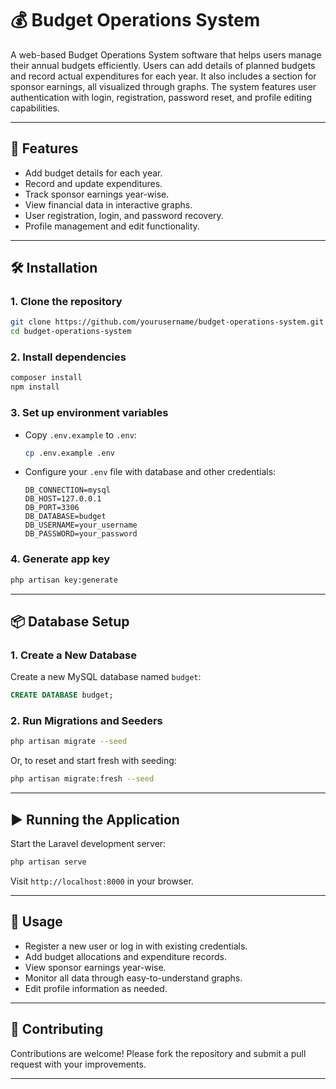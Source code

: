 # 💰 Budget Operations System

A web-based Budget Operations System software that helps users manage their annual budgets efficiently. Users can add details of planned budgets and record actual expenditures for each year. It also includes a section for sponsor earnings, all visualized through graphs. The system features user authentication with login, registration, password reset, and profile editing capabilities.

---

## 🚀 Features

- Add budget details for each year.
- Record and update expenditures.
- Track sponsor earnings year-wise.
- View financial data in interactive graphs.
- User registration, login, and password recovery.
- Profile management and edit functionality.

---

## 🛠️ Installation

### 1. Clone the repository

```bash
git clone https://github.com/yourusername/budget-operations-system.git
cd budget-operations-system
```

### 2. Install dependencies

```bash
composer install
npm install
```

### 3. Set up environment variables

- Copy `.env.example` to `.env`:
  ```bash
  cp .env.example .env
  ```

- Configure your `.env` file with database and other credentials:
  ```env
  DB_CONNECTION=mysql
  DB_HOST=127.0.0.1
  DB_PORT=3306
  DB_DATABASE=budget
  DB_USERNAME=your_username
  DB_PASSWORD=your_password
  ```

### 4. Generate app key

```bash
php artisan key:generate
```

---

## 📦 Database Setup

### 1. Create a New Database

Create a new MySQL database named `budget`:

```sql
CREATE DATABASE budget;
```

### 2. Run Migrations and Seeders

```bash
php artisan migrate --seed
```

Or, to reset and start fresh with seeding:

```bash
php artisan migrate:fresh --seed
```

---

## ▶️ Running the Application

Start the Laravel development server:

```bash
php artisan serve
```

Visit `http://localhost:8000` in your browser.

---

## 🧪 Usage

- Register a new user or log in with existing credentials.
- Add budget allocations and expenditure records.
- View sponsor earnings year-wise.
- Monitor all data through easy-to-understand graphs.
- Edit profile information as needed.

---

## 🤝 Contributing

Contributions are welcome! Please fork the repository and submit a pull request with your improvements.

---



